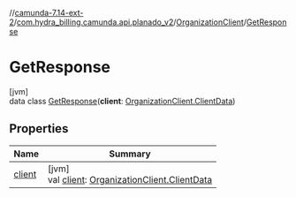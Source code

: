 //[camunda-7.14-ext-2](../../../../index.md)/[com.hydra_billing.camunda.api.planado_v2](../../index.md)/[OrganizationClient](../index.md)/[GetResponse](index.md)

# GetResponse

[jvm]\
data class [GetResponse](index.md)(**client**: [OrganizationClient.ClientData](../-client-data/index.md))

## Properties

| Name | Summary |
|---|---|
| [client](client.md) | [jvm]<br>val [client](client.md): [OrganizationClient.ClientData](../-client-data/index.md) |
